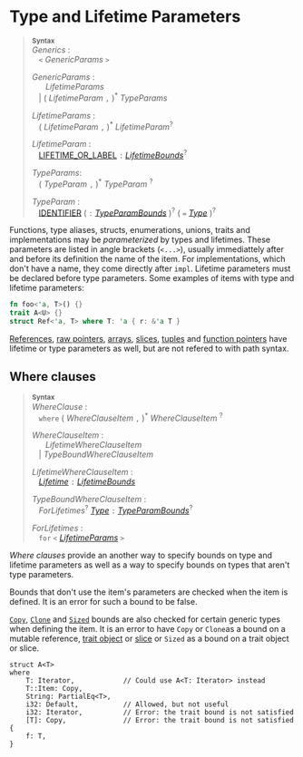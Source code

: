 # Type and Lifetime Parameters

> **<sup>Syntax</sup>**  
> _Generics_ :  
> &nbsp;&nbsp; `<` _GenericParams_ `>`  
>  
> _GenericParams_ :  
> &nbsp;&nbsp; &nbsp;&nbsp; _LifetimeParams_  
> &nbsp;&nbsp; | ( _LifetimeParam_ `,` )<sup>\*</sup> _TypeParams_  
>  
> _LifetimeParams_ :  
> &nbsp;&nbsp; ( _LifetimeParam_ `,` )<sup>\*</sup> _LifetimeParam_<sup>?</sup>  
>  
> _LifetimeParam_ :  
> &nbsp;&nbsp; [LIFETIME_OR_LABEL] `:` [_LifetimeBounds_]<sup>?</sup>  
>  
> _TypeParams_:  
> &nbsp;&nbsp; ( _TypeParam_ `,` )<sup>\*</sup> _TypeParam_ <sup>?</sup>  
>  
> _TypeParam_ :  
> &nbsp;&nbsp; [IDENTIFIER] ( `:` [_TypeParamBounds_] )<sup>?</sup> ( `=` [_Type_] )<sup>?</sup>  

Functions, type aliases, structs, enumerations, unions, traits and
implementations may be *parameterized* by types and lifetimes. These parameters
are listed in angle <span class="parenthetical">brackets (`<...>`)</span>,
usually immediattely after and before its definition the name of the item. For
implementations, which don't have a name, they come directly after `impl`.
Lifetime parameters must be declared before type parameters. Some examples of
items with type and lifetime parameters:

```rust
fn foo<'a, T>() {}
trait A<U> {}
struct Ref<'a, T> where T: 'a { r: &'a T }
```

[References], [raw pointers], [arrays], [slices][arrays], [tuples] and
[function pointers] have lifetime or type parameters as well, but are not
refered to with path syntax.

## Where clauses

> **<sup>Syntax</sup>**  
> _WhereClause_ :  
> &nbsp;&nbsp; `where` ( _WhereClauseItem_ `,` )<sup>\*</sup> _WhereClauseItem_ <sup>?</sup>  
>  
> _WhereClauseItem_ :  
> &nbsp;&nbsp; &nbsp;&nbsp; _LifetimeWhereClauseItem_  
> &nbsp;&nbsp; | _TypeBoundWhereClauseItem_  
>  
> _LifetimeWhereClauseItem_ :  
> &nbsp;&nbsp; [_Lifetime_] `:` [_LifetimeBounds_]  
>  
> _TypeBoundWhereClauseItem_ :  
> &nbsp;&nbsp; _ForLifetimes_<sup>?</sup> [_Type_] `:` [_TypeParamBounds_]<sup>?</sup>  
>  
> _ForLifetimes_ :  
> &nbsp;&nbsp; `for` `<` [_LifetimeParams_](#type-and-lifetime-parameters) `>`  

*Where clauses* provide an another way to specify bounds on type and lifetime
parameters as well as a way to specify bounds on types that aren't type
parameters.

Bounds that don't use the item's parameters are checked when the item is
defined. It is an error for such a bound to be false.

[`Copy`], [`Clone`] and [`Sized`] bounds are also checked for certain generic
types when defining the item. It is an error to have `Copy` or `Clone`as a
bound on a mutable reference, [trait object] or [slice][arrays] or `Sized` as a
bound on a trait object or slice.

```rust,ignore
struct A<T>
where
    T: Iterator,            // Could use A<T: Iterator> instead
    T::Item: Copy,
    String: PartialEq<T>,
    i32: Default,           // Allowed, but not useful
    i32: Iterator,          // Error: the trait bound is not satisfied
    [T]: Copy,              // Error: the trait bound is not satisfied
{
    f: T,
}
```

[IDENTIFIER]: identifiers.html
[LIFETIME_OR_LABEL]: tokens.html#lifetimes-and-loop-labels

[_LifetimeBounds_]: trait-bounds.html
[_Lifetime_]: trait-bounds.html
[_Type_]: types.html
[_TypeParamBounds_]: trait-bounds.html

[arrays]: types.html#array-and-slice-types
[function pointers]: types.html#function-pointer-types
[references]: types.html#shared-references-
[raw pointers]: types.html#raw-pointers-const-and-mut
[`Clone`]: special-types-and-traits.html#clone
[`Copy`]: special-types-and-traits.html#copy
[`Sized`]: special-types-and-traits.html#sized
[tuples]: types.html#tuple-types
[trait object]: types.html#trait-objects

[path]: ../paths.html
[Trait]: traits.html#trait-bounds
[_TypePath_]: paths.html

